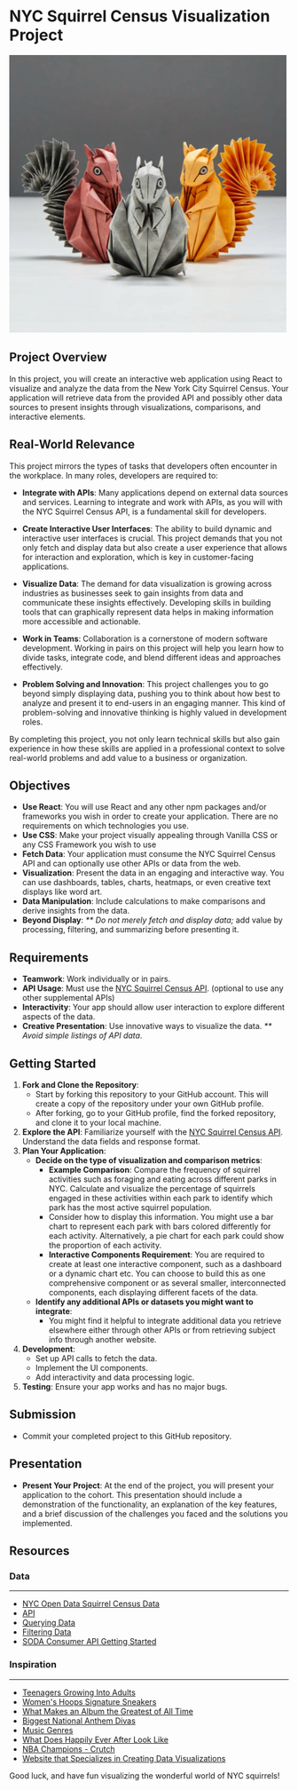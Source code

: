 # NYC Squirrel Census Visualization Project

<img src="./assets/squirrels.jpg" width="500" height="500">

## Project Overview

In this project, you will create an interactive web application using React to visualize and analyze the data from the New York City Squirrel Census. Your application will retrieve data from the provided API and possibly other data sources to present insights through visualizations, comparisons, and interactive elements.

## Real-World Relevance

This project mirrors the types of tasks that developers often encounter in the workplace. In many roles, developers are required to:

- **Integrate with APIs**: Many applications depend on external data sources and services. Learning to integrate and work with APIs, as you will with the NYC Squirrel Census API, is a fundamental skill for developers.

- **Create Interactive User Interfaces**: The ability to build dynamic and interactive user interfaces is crucial. This project demands that you not only fetch and display data but also create a user experience that allows for interaction and exploration, which is key in customer-facing applications.

- **Visualize Data**: The demand for data visualization is growing across industries as businesses seek to gain insights from data and communicate these insights effectively. Developing skills in building tools that can graphically represent data helps in making information more accessible and actionable.

- **Work in Teams**: Collaboration is a cornerstone of modern software development. Working in pairs on this project will help you learn how to divide tasks, integrate code, and blend different ideas and approaches effectively.

- **Problem Solving and Innovation**: This project challenges you to go beyond simply displaying data, pushing you to think about how best to analyze and present it to end-users in an engaging manner. This kind of problem-solving and innovative thinking is highly valued in development roles.

By completing this project, you not only learn technical skills but also gain experience in how these skills are applied in a professional context to solve real-world problems and add value to a business or organization.

## Objectives

- **Use React**: You will use React and any other npm packages and/or frameworks you wish in order to create your application. There are no requirements on which technologies you use.
- **Use CSS**: Make your project visually appealing through Vanilla CSS or any CSS Framework you wish to use
- **Fetch Data**: Your application must consume the NYC Squirrel Census API and can optionally use other APIs or data from the web.
- **Visualization**: Present the data in an engaging and interactive way. You can use dashboards, tables, charts, heatmaps, or even creative text displays like word art.
- **Data Manipulation**: Include calculations to make comparisons and derive insights from the data.
- **Beyond Display**: _\*\* Do not merely fetch and display data;_ add value by processing, filtering, and summarizing before presenting it.

## Requirements

- **Teamwork**: Work individually or in pairs.
- **API Usage**: Must use the [NYC Squirrel Census API](https://data.cityofnewyork.us/Environment/2018-Central-Park-Squirrel-Census-Squirrel-Data/vfnx-vebw/about_data). (optional to use any other supplemental APIs)
- **Interactivity**: Your app should allow user interaction to explore different aspects of the data.
- **Creative Presentation**: Use innovative ways to visualize the data. _\*\* Avoid simple listings of API data_.

## Getting Started

1. **Fork and Clone the Repository**:
   - Start by forking this repository to your GitHub account. This will create a copy of the repository under your own GitHub profile.
   - After forking, go to your GitHub profile, find the forked repository, and clone it to your local machine.
2. **Explore the API**: Familiarize yourself with the [NYC Squirrel Census API](https://data.cityofnewyork.us/Environment/2018-Central-Park-Squirrel-Census-Squirrel-Data/vfnx-vebw/about_data). Understand the data fields and response format.
3. **Plan Your Application**:
   - **Decide on the type of visualization and comparison metrics**:
     - **Example Comparison**: Compare the frequency of squirrel activities such as foraging and eating across different parks in NYC. Calculate and visualize the percentage of squirrels engaged in these activities within each park to identify which park has the most active squirrel population.
     - Consider how to display this information. You might use a bar chart to represent each park with bars colored differently for each activity. Alternatively, a pie chart for each park could show the proportion of each activity.
     - **Interactive Components Requirement**: You are required to create at least one interactive component, such as a dashboard or a dynamic chart etc. You can choose to build this as one comprehensive component or as several smaller, interconnected components, each displaying different facets of the data.
   - **Identify any additional APIs or datasets you might want to integrate**:
     - You might find it helpful to integrate additional data you retrieve elsewhere either through other APIs or from retrieving subject info through another website.
4. **Development**:
   - Set up API calls to fetch the data.
   - Implement the UI components.
   - Add interactivity and data processing logic.
5. **Testing**: Ensure your app works and has no major bugs.

## Submission

- Commit your completed project to this GitHub repository.

## Presentation

- **Present Your Project**: At the end of the project, you will present your application to the cohort. This presentation should include a demonstration of the functionality, an explanation of the key features, and a brief discussion of the challenges you faced and the solutions you implemented.

## Resources

### Data

<hr />

- [NYC Open Data Squirrel Census Data](https://data.cityofnewyork.us/Environment/2018-Central-Park-Squirrel-Census-Squirrel-Data/vfnx-vebw/about_data)
- [API](https://dev.socrata.com/foundry/data.cityofnewyork.us/vfnx-vebw)
- [Querying Data](https://dev.socrata.com/docs/queries/)
- [Filtering Data](https://dev.socrata.com/docs/filtering.html)
- [SODA Consumer API Getting Started](https://dev.socrata.com/docs/filtering.html)

### Inspiration

<hr />

- [Teenagers Growing Into Adults](https://pudding.cool/2024/03/teenagers/)
- [Women's Hoops Signature Sneakers](https://pudding.cool/2022/09/wnba-kicks/)
- [What Makes an Album the Greatest of All Time](https://pudding.cool/2024/03/greatest-music/)
- [Biggest National Anthem Divas](https://pudding.cool/2024/02/anthems/)
- [Music Genres](https://pudding.cool/2023/10/genre/)
- [What Does Happily Ever After Look Like](https://pudding.cool/2023/10/romance-covers/)
- [NBA Champions - Crutch](https://pudding.cool/2023/06/asterisks/)
- [Website that Specializes in Creating Data Visualizations](https://www.pudding.cool/)

Good luck, and have fun visualizing the wonderful world of NYC squirrels!
